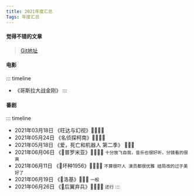 ```yaml
---
title: 2021年度汇总
Tags: 年度汇总
---
```

#### 觉得不错的文章

> [Git地址](https://github.com/qiuxiaori/qiuxiaori.github.io/issues/2)

#### 电影

::: timeline
- 《哥斯拉大战金刚》
:::

#### 番剧

::: timeline
- 2021年03月18日 《旺达与幻视》🌟🌟🌟🌟
- 2021年05月24日 《名侦探柯南》🌟🌟🌟🌟
- 2021年05月18日 《爱，死亡和机器人 第二季》 🌟🌟🌟
- 2021年06月06日 《普罗米亚》🌟🌟🌟🌟 ```十分放飞自我，音乐也很好听，分镜看的很爽```
- 2021年06月11日 《坏种1956》🌟🌟🌟🌟 ```不算很吓人 演员都很优雅 结局改的过于美好了```
- 2021年06月19日 《洛基》🌟🌟🌟 ```一般```
- 2021年06月26日 《后翼弃兵》🌟🌟🌟🌟 ```还行```
:::



